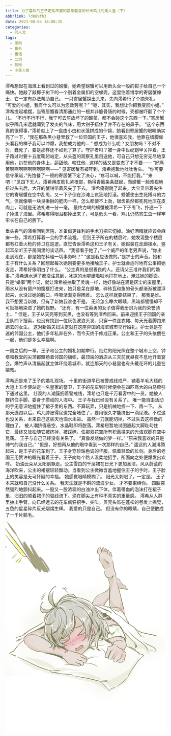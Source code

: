 ```yaml
---
title: 为了喜欢的王子定购巫婆的豪华套餐却长出鸡儿的美人鱼（下）
abbrlink: 7d889fb3
date: 2023-08-04 16:00:35
categories:
  - 同人文
tags:
  - 原创
  - 番外
  - 童话
  - 二创
  - 扶她
  - 小美人鱼
---
```


澪希想起在海滩上看到过的螃蟹，她希望螃蟹可以用断头台一般的钳子给自己一个痛快。她敲了敲椰子树下的一个别着金属扣的空螺壳，这里住着博学的寄居蟹绅士，它一定有办法帮助自己。
一只寄居蟹探出头来，先向澪希行了个摘壳礼。
“可爱的小姐，我有什么可以为您效劳呢？”
“呃，其实，我想让你把我变回小姐。”
澪希提起裙摆，当寄居蟹看清那通红的一根并非脆骨肠的时候，壳都被吓翻了个个儿。
“不行不行不行，我宁可去剪放坏了的酸菜，都不会碰这个东西一下。”寄居蟹似乎隔几米远就闻到了发炎的气味，用大钳子捂住了并不存在的鼻子。
“这个东西真的很碍事，”澪希献上了一盘由小虫和水藻拼成的什锦，她看到寄居蟹的眼睛确实亮了一下，“我在那条黑小巷里救了一位异国的王子，他很喜欢我，他靠在墙脚仰头看我的样子我可以冲爆，我想成为他的… ”
想成为什么呢？女朋友吗？不对不对，蠢死了，要是那样还不如死了算了。守护者吗？被一身中世纪铠甲关押着，王子路过时要十五度鞠躬站定，从头盔的观察孔里目送他，可自己只想无穷无尽地享用他，趴在他的身体上，舔舐他，咬住他…这样的话又是变态了才不要——
“好痛苦啊啊啊啊啊啊啊啊啊——”
见寄居蟹有被吓到，澪希抱歉地吐吐舌头。
“你可要信守承诺，”先饱餐了一顿的寄居蟹下定了决心，“疼可以喊，不能打我。”
“来吧！”见四下无人，澪希用皮筋扎紧根部，勒得青筋条条鼓起，而螃蟹一脸难视地扭过头去后，大开的蟹钳带着风夹了下去。
澪希痛得跳了起来，大宝贝带着夹住它的寄居蟹在空中乱甩，又一下子倒在沙滩上疯狂地打滚。螃蟹使出生死搏斗的力气，但就像嚼一块艮揪揪的肥肉一样，怎么都使不上劲，锯齿虽然都死死地压在皮肉上，可就是无法扎进一分一毫。
最终力竭的螃蟹被澪希一下子甩飞，扑通一下子掉进了海里。澪希疼得眼泪都掉出来了，可是低头一看，鸡儿仍然寄生虫一样牢牢长在自己的胯下。

垂头丧气的澪希回到医院，准备借更锋利的手术刀把它切掉。涂好酒精就应该会麻痹一些，澪希打算着一会的手术流程。
但到王子所在的楼层时，她发现整个楼层都有扛着火枪的侍卫在巡逻。直觉告诉澪希这和王子有关，她假装在走廊接水，竖起耳朵听王子房间里的谈话声。
“我错看于她了，”一个威严的年老男声说，“你出走到现在，都是她在料理一切事务吗？”
“这是我应该做的。”是护士的声音。她和王子有什么关系？回想起每次她刚要更多地接触王子，护士就会适时地有公事把她支走，澪希好像明白了什么。
“公主真的是很善良的人。还请父王准许我们的婚事。”
澪希连水满了都没注意到，冰凉的水噼里啪啦地打在地上，淹过她的脚面。
只是“婚事”两个词，就让澪希被抽取了灵魂一样，她好像站在满是灰尘的废屋里，雨水从没有窗户的窗框打进来，她只是呆在原地，碎砖瓦和鱼的骨头都渐渐被漂浮起来，水没过她的胸口，呼吸渐渐变得困难。
怎么这样就要结束了。
那我是谁。
我不想要当新娘。但有了新娘我谁也不是。
无论怎么睁大眼睛，黑暗都缓慢却不可抵挡地染进了她的视野。
“还有，有一位英勇的女子值得我册封为我的荣誉骑士… ”
但是，王子从天亮等到天黑，也没有等到澪希回来。前来迎接王子回国的亲卫队四下搜索，也没有找到一位灰色波浪头发、只穿一件连衣裙、每天光着脚跑来跑去的女生。
这对新婚夫妇决定就在这座异国的海滨城市举行婚礼。护士竟是在逃的邻国公主，他们多年私奔在外，而今天终于修成正果。公主和王子的头依偎在一起，他们是多么幸福啊。

一周之后的一早，王子和公主的婚礼如期举行。灿烂的阳光照在整个城市上空，钟塔和教堂的尖顶都飘扬着邻国的旗帜，最顶端的酒店从三天前就昼夜不息地开着宴会。爆竹声从清晨起就立体环绕着城市，就连那天的小巷里也有头戴花环的儿童在嬉戏。

澪希还是来了王子的婚礼现场。
十里的街道早已被警戒线戒严，铺着羊毛大毯的大道上五步便站定一名皇家的警卫，王子的花车到时候便会在四匹高大的白马牵引下通过这里。
壮观的人潮簇拥着警戒线，澪希也只是千万看客中的一员，她被人群挤住手脚，委身于攒动的人海中。
王子与我已经没有关系了。
唯一能自由活动的手无意识地握住了裙子里的东西。不算玩弄，只是机械地捏一下、再一下。
从那天逃跑以后，鸡儿肿胀得尿道完全堵住了，要用很久才能挤出一滴尿液。不过这也没关系，本来自己这些天也滴水未进。
虽然一刀就能切掉，不过失去这样做的理由了。
被人潮挤得悬空，水晶鞋即将脱落。澪希短暂地试图翘起大脚趾勾住它，最终又放松随它被挤掉、被踩碎。任那双花空所有积蓄换来的光洁双脚在空中晃荡。
王子与自己已经没有关系了。
“真像发烧做的梦一样。”
“原来我喜欢的只是帅气的我自己。”
“但是，好想再从他的眼中看到一次那样的自己。”
遥远的人潮沸腾起来，是王子的花车到了。王子身穿珍珠色调的华服，佩着轻盈的长剑。身后的老国王用赞许的眼光看着王子。王子向每个路人温柔地招手，所面向之处便爆发出欢呼。
奶油云朵从太阳前飘走。公主雪白的千层裙在日光下更加圣洁，风从蔚蓝的海洋吹来，公主的裙摆轻轻飘动。当看到公主微微含羞地握住王子的手时，王子脸上的笑容是无可怀疑的幸福。
她感觉眼睛模糊了。
阳光太刺眼了。一定是。
王子本来就和自己没什么关系。
我天生就是不羁的流浪少女。
才不要束缚你。
四肢突然强烈地颤抖起来。一股又一股浓稠的白浊冲出下体，伴着带血的泡沫打在裙子里，汩汩的顺着裙子的弧线流下。滴在脚尖上有种不真实的重量感。
澪希从人群里抽出手臂，向已经远去的花车疯狂招手、尖叫，贝壳头饰在蓬松的卷发上摇晃，五色的星星碎片反光熠熠生辉。
我爱的只是自己。
但没有你的眼睛，自己便散成了一千片鹅毛。

![](/images/oc/想起害羞事情的澪希.png "害羞的澪希（画师：阡伊）")
